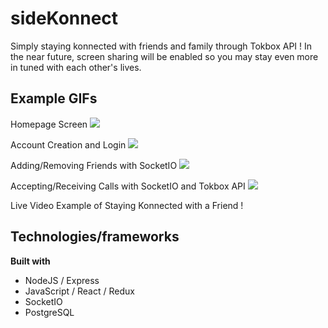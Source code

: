 # sideKonnect

Simply staying konnected with friends and family through Tokbox API ! In the near future, screen sharing will be enabled so you may stay even more in tuned with each other's lives.

## Example GIFs
Homepage Screen
<img src="https://i.imgur.com/cImQJVV.gif">

Account Creation and Login
<img src="https://i.imgur.com/oRKgaj6.gif">

Adding/Removing Friends with SocketIO
<img src="https://i.imgur.com/MpqV80x.gif">

Accepting/Receiving Calls with SocketIO and Tokbox API
<img src="https://i.imgur.com/iSz8oGW.gif">

Live Video Example of Staying Konnected with a Friend !
<img src="">

## Technologies/frameworks
<b>Built with</b>
- NodeJS / Express
- JavaScript / React / Redux
- SocketIO
- PostgreSQL
